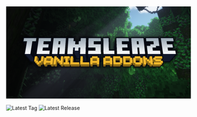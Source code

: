 ![VanillaAddons](https://raw.githubusercontent.com/TeamSleaze/Storage/main/VanillaAddons_RepositoryLogo.png)

<div align="left">
  <img src="https://img.shields.io/github/v/tag/TeamSleaze/VanillaAddons?display_name=VanillaAddons&style=flat-square" alt="Latest Tag">
  <img src="https://img.shields.io/github/v/release/TeamSleaze/VanillaAddons?display_name=VanillaAddons&style=flat-square" alt="Latest Release">
</div>
